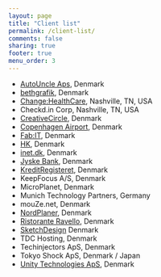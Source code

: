 ```yaml
---
layout: page
title: "Client list"
permalink: /client-list/
comments: false
sharing: true
footer: true
menu_order: 3
---
```


* [AutoUncle Aps](https://autouncle.dk), Denmark
* [bethgrafik](https://bethgrafik.dk), Denmark
* [Change:HealthCare](https://www.changehealthcare.com), Nashville, TN, USA
* Checkd.in Corp, Nashville, TN, USA
* [CreativeCircle](https://creativecircle.dk), Denmark
* [Copenhagen Airport](https://cph.dk), Denmark
* [Fab:IT](http://fab-it.dk), Denmark
* [HK](https://hk.dk), Denmark
* [inet.dk](https://inet.dk), Denmark
* [Jyske Bank](https://www.jyskebank.dk), Denmark
* [KreditRegisteret](https://www.kreditregisteret.dk), Denmark
* KeepFocus A/S, Denmark
* MicroPlanet, Denmark
* Munich Technology Partners, Germany
* mouZe.net, Denmark
* [NordPlaner](https://www.nordplaner.dk), Denmark
* [Ristorante Ravello](https://ristoranteravello.dk/), Denmark
* [SketchDesign](https://www.sketchdesign.dk) Denmark
* TDC Hosting, Denmark
* Techinjectors ApS, Denmark
* Tokyo Shock ApS, Denmark / Japan
* [Unity Technologies ApS](https://unity3d.com), Denmark
